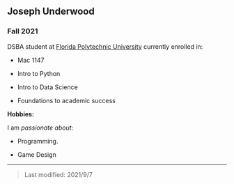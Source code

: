 ## Joseph Underwood

### Fall 2021

DSBA student at [Florida Polytechnic University](https://www.floridapoly.edu) currently enrolled in: 

- Mac 1147

- Intro to Python

- Intro to Data Science

- Foundations to academic success

**Hobbies:**

I am _passionate about_: 

- Programming.

- Game Design


***

> Last modified: 2021/9/7

